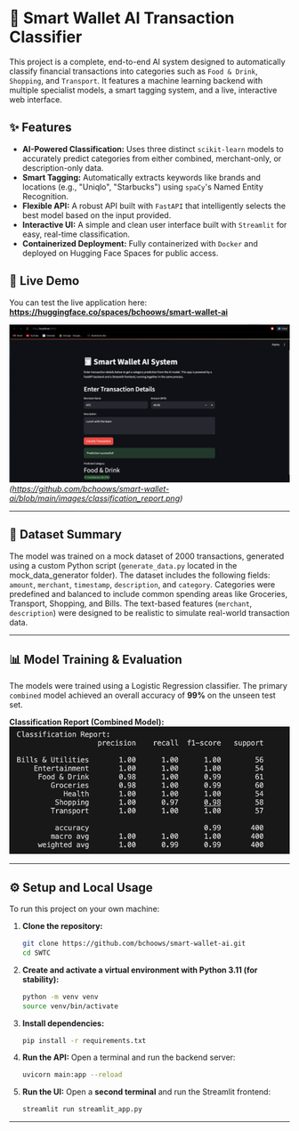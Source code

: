 # 🤖 Smart Wallet AI Transaction Classifier

This project is a complete, end-to-end AI system designed to automatically classify financial transactions into categories such as `Food & Drink`, `Shopping`, and `Transport`. It features a machine learning backend with multiple specialist models, a smart tagging system, and a live, interactive web interface.

## ✨ Features

* **AI-Powered Classification:** Uses three distinct `scikit-learn` models to accurately predict categories from either combined, merchant-only, or description-only data.
* **Smart Tagging:** Automatically extracts keywords like brands and locations (e.g., "Uniqlo", "Starbucks") using `spaCy`'s Named Entity Recognition.
* **Flexible API:** A robust API built with `FastAPI` that intelligently selects the best model based on the input provided.
* **Interactive UI:** A simple and clean user interface built with `Streamlit` for easy, real-time classification.
* **Containerized Deployment:** Fully containerized with `Docker` and deployed on Hugging Face Spaces for public access.

## 🔗 Live Demo

You can test the live application here:
**https://huggingface.co/spaces/bchoows/smart-wallet-ai**

![Smart Wallet App Demo](images/local_screenshot.png)
*(https://github.com/bchoows/smart-wallet-ai/blob/main/images/classification_report.png)*

---

## 📝 Dataset Summary

The model was trained on a mock dataset of 2000 transactions, generated using a custom Python script (`generate_data.py` located in the mock_data_generator folder). The dataset includes the following fields: `amount`, `merchant`, `timestamp`, `description`, and `category`. Categories were predefined and balanced to include common spending areas like Groceries, Transport, Shopping, and Bills. The text-based features (`merchant`, `description`) were designed to be realistic to simulate real-world transaction data.

---

## 📊 Model Training & Evaluation

The models were trained using a Logistic Regression classifier. The primary `combined` model achieved an overall accuracy of **99%** on the unseen test set.

**Classification Report (Combined Model):**
![Classification Report](images/classification_report.png)

---

## ⚙️ Setup and Local Usage

To run this project on your own machine:

1.  **Clone the repository:**
    ```bash
    git clone https://github.com/bchoows/smart-wallet-ai.git
    cd SWTC
    ```

2.  **Create and activate a virtual environment with Python 3.11 (for stability):**
    ```bash
    python -m venv venv
    source venv/bin/activate
    ```

3.  **Install dependencies:**
    ```bash
    pip install -r requirements.txt
    ```

4.  **Run the API:**
    Open a terminal and run the backend server:
    ```bash
    uvicorn main:app --reload
    ```

5.  **Run the UI:**
    Open a **second terminal** and run the Streamlit frontend:
    ```bash
    streamlit run streamlit_app.py
    ```

---